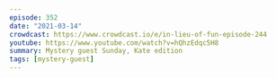 ```yaml
---
episode: 352
date: "2021-03-14"
crowdcast: https://www.crowdcast.io/e/in-lieu-of-fun-episode-244
youtube: https://www.youtube.com/watch?v=hQhzEdqc5H8
summary: Mystery guest Sunday, Kate edition
tags: [mystery-guest]
---
```

